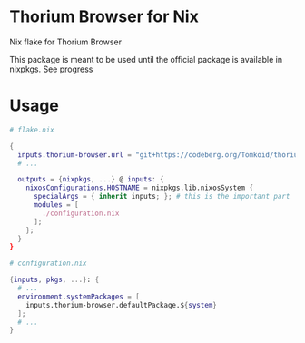 # Thorium Browser for Nix 

Nix flake for Thorium Browser

This package is meant to be used until the official package is available in nixpkgs. See [progress](https://github.com/NixOS/nixpkgs/pull/261718)

# Usage 

```nix
# flake.nix

{
  inputs.thorium-browser.url = "git+https://codeberg.org/Tomkoid/thorium-browser-nix";
  # ...

  outputs = {nixpkgs, ...} @ inputs: {
    nixosConfigurations.HOSTNAME = nixpkgs.lib.nixosSystem {
      specialArgs = { inherit inputs; }; # this is the important part
      modules = [
        ./configuration.nix
      ];
    };
  } 
}

# configuration.nix

{inputs, pkgs, ...}: {
  # ...
  environment.systemPackages = [
    inputs.thorium-browser.defaultPackage.${system}
  ];
  # ...
}
```
